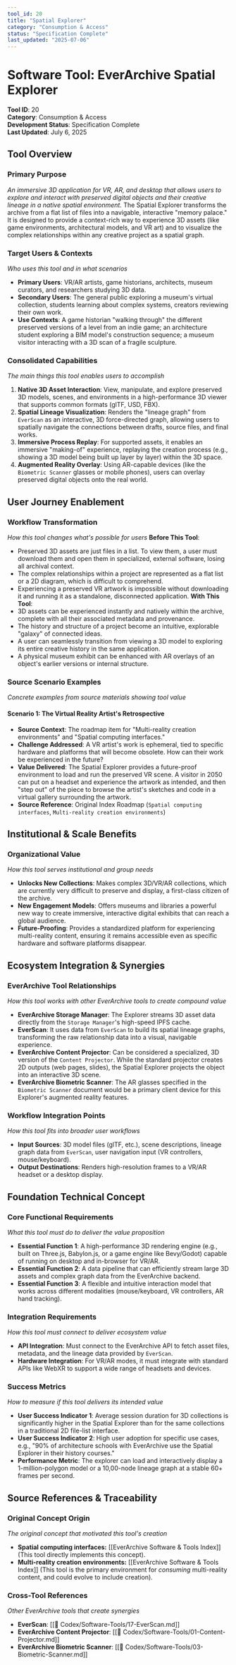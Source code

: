 ```yaml
---
tool_id: 20
title: "Spatial Explorer"
category: "Consumption & Access"
status: "Specification Complete"
last_updated: "2025-07-06"
---
```

# Software Tool: EverArchive Spatial Explorer
**Tool ID**: 20  
**Category**: Consumption & Access  
**Development Status**: Specification Complete  
**Last Updated**: July 6, 2025
## Tool Overview
### Primary Purpose
*An immersive 3D application for VR, AR, and desktop that allows users to explore and interact with preserved digital objects and their creative lineage in a native spatial environment.*
The Spatial Explorer transforms the archive from a flat list of files into a navigable, interactive "memory palace." It is designed to provide a context-rich way to experience 3D assets (like game environments, architectural models, and VR art) and to visualize the complex relationships within any creative project as a spatial graph.
### Target Users & Contexts
*Who uses this tool and in what scenarios*
- **Primary Users**: VR/AR artists, game historians, architects, museum curators, and researchers studying 3D data.
- **Secondary Users**: The general public exploring a museum's virtual collection, students learning about complex systems, creators reviewing their own work.
- **Use Contexts**: A game historian "walking through" the different preserved versions of a level from an indie game; an architecture student exploring a BIM model's construction sequence; a museum visitor interacting with a 3D scan of a fragile sculpture.
### Consolidated Capabilities
*The main things this tool enables users to accomplish*
1. **Native 3D Asset Interaction**: View, manipulate, and explore preserved 3D models, scenes, and environments in a high-performance 3D viewer that supports common formats (glTF, USD, FBX).
2. **Spatial Lineage Visualization**: Renders the "lineage graph" from `EverScan` as an interactive, 3D force-directed graph, allowing users to spatially navigate the connections between drafts, source files, and final works.
3. **Immersive Process Replay**: For supported assets, it enables an immersive "making-of" experience, replaying the creation process (e.g., showing a 3D model being built up layer by layer) within the 3D space.
4. **Augmented Reality Overlay**: Using AR-capable devices (like the `Biometric Scanner` glasses or mobile phones), users can overlay preserved digital objects onto the real world.
## User Journey Enablement
### Workflow Transformation
*How this tool changes what's possible for users*
**Before This Tool**:
- Preserved 3D assets are just files in a list. To view them, a user must download them and open them in specialized, external software, losing all archival context.
- The complex relationships within a project are represented as a flat list or a 2D diagram, which is difficult to comprehend.
- Experiencing a preserved VR artwork is impossible without downloading it and running it as a standalone, disconnected application.
**With This Tool**:
- 3D assets can be experienced instantly and natively within the archive, complete with all their associated metadata and provenance.
- The history and structure of a project become an intuitive, explorable "galaxy" of connected ideas.
- A user can seamlessly transition from viewing a 3D model to exploring its entire creative history in the same application.
- A physical museum exhibit can be enhanced with AR overlays of an object's earlier versions or internal structure.
### Source Scenario Examples
*Concrete examples from source materials showing tool value*
#### **Scenario 1: The Virtual Reality Artist's Retrospective**
- **Source Context**: The roadmap item for "Multi-reality creation environments" and "Spatial computing interfaces."
- **Challenge Addressed**: A VR artist's work is ephemeral, tied to specific hardware and platforms that will become obsolete. How can their work be experienced in the future?
- **Value Delivered**: The Spatial Explorer provides a future-proof environment to load and run the preserved VR scene. A visitor in 2050 can put on a headset and experience the artwork as intended, and then "step out" of the piece to browse the artist's sketches and code in a virtual gallery surrounding the artwork.
- **Source Reference**: Original Index Roadmap (`Spatial computing interfaces`, `Multi-reality creation environments`)
## Institutional & Scale Benefits
### Organizational Value
*How this tool serves institutional and group needs*
- **Unlocks New Collections**: Makes complex 3D/VR/AR collections, which are currently very difficult to preserve and display, a first-class citizen of the archive.
- **New Engagement Models**: Offers museums and libraries a powerful new way to create immersive, interactive digital exhibits that can reach a global audience.
- **Future-Proofing**: Provides a standardized platform for experiencing multi-reality content, ensuring it remains accessible even as specific hardware and software platforms disappear.
## Ecosystem Integration & Synergies
### EverArchive Tool Relationships
*How this tool works with other EverArchive tools to create compound value*
- **EverArchive Storage Manager**: The Explorer streams 3D asset data directly from the `Storage Manager`'s high-speed IPFS cache.
- **EverScan**: It uses data from `EverScan` to build its spatial lineage graphs, transforming the raw relationship data into a visual, navigable experience.
- **EverArchive Content Projector**: Can be considered a specialized, 3D version of the `Content Projector`. While the standard projector creates 2D outputs (web pages, slides), the Spatial Explorer projects the object into an interactive 3D scene.
- **EverArchive Biometric Scanner**: The AR glasses specified in the `Biometric Scanner` document would be a primary client device for this Explorer's augmented reality features.
### Workflow Integration Points
*How this tool fits into broader user workflows*
- **Input Sources**: 3D model files (glTF, etc.), scene descriptions, lineage graph data from `EverScan`, user navigation input (VR controllers, mouse/keyboard).
- **Output Destinations**: Renders high-resolution frames to a VR/AR headset or a desktop display.
## Foundation Technical Concept
### Core Functional Requirements
*What this tool must do to deliver the value proposition*
- **Essential Function 1**: A high-performance 3D rendering engine (e.g., built on Three.js, Babylon.js, or a game engine like Bevy/Godot) capable of running on desktop and in-browser for VR/AR.
- **Essential Function 2**: A data pipeline that can efficiently stream large 3D assets and complex graph data from the EverArchive backend.
- **Essential Function 3**: A flexible and intuitive interaction model that works across different modalities (mouse/keyboard, VR controllers, AR hand tracking).
### Integration Requirements
*How this tool must connect to deliver ecosystem value*
- **API Integration**: Must connect to the EverArchive API to fetch asset files, metadata, and the lineage data provided by `EverScan`.
- **Hardware Integration**: For VR/AR modes, it must integrate with standard APIs like WebXR to support a wide range of headsets and devices.
### Success Metrics
*How to measure if this tool delivers its intended value*
- **User Success Indicator 1**: Average session duration for 3D collections is significantly higher in the Spatial Explorer than for the same collections in a traditional 2D file-list interface.
- **User Success Indicator 2**: High user adoption for specific use cases, e.g., "90% of architecture schools with EverArchive use the Spatial Explorer in their history courses."
- **Performance Metric**: The explorer can load and interactively display a 1-million-polygon model or a 10,00-node lineage graph at a stable 60+ frames per second.
## Source References & Traceability
### Original Concept Origin
*The original concept that motivated this tool's creation*
- **Spatial computing interfaces:** [[EverArchive Software & Tools Index]] (This tool directly implements this concept).
- **Multi-reality creation environments:** [[EverArchive Software & Tools Index]] (This tool is the primary environment for *consuming* multi-reality content, and could evolve to include creation).
### Cross-Tool References
*Other EverArchive tools that create synergies*
- **EverScan**: [[💎 Codex/Software-Tools/17-EverScan.md]]
- **EverArchive Content Projector**: [[💎 Codex/Software-Tools/01-Content-Projector.md]]
- **EverArchive Biometric Scanner**: [[💎 Codex/Software-Tools/03-Biometric-Scanner.md]]
